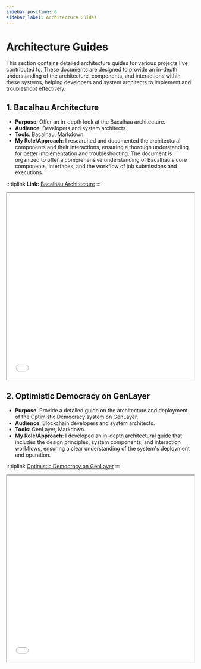 ```yaml
---
sidebar_position: 6
sidebar_label: Architecture Guides
---
```


# Architecture Guides

This section contains detailed architecture guides for various projects I've contributed to. These documents are designed to provide an in-depth understanding of the architecture, components, and interactions within these systems, helping developers and system architects to implement and troubleshoot effectively.

## 1. **Bacalhau Architecture**
   - **Purpose**: Offer an in-depth look at the Bacalhau architecture.
   - **Audience**: Developers and system architects.
   - **Tools**: Bacalhau, Markdown.
   - **My Role/Approach**: I researched and documented the architectural components and their interactions, ensuring a thorough understanding for better implementation and troubleshooting. The document is organized to offer a comprehensive understanding of Bacalhau's core components, interfaces, and the workflow of job submissions and executions.

:::tiplink
**Link:** [Bacalhau Architecture](https://docs.bacalhau.org/getting-started/architecture)
:::

<iframe width="100%" height="500" src="/img/pdf/arch.pdf"></iframe>

## 2. **Optimistic Democracy on GenLayer**
   - **Purpose**: Provide a detailed guide on the architecture and deployment of the Optimistic Democracy system on GenLayer.
   - **Audience**: Blockchain developers and system architects.
   - **Tools**: GenLayer, Markdown.
   - **My Role/Approach**: I developed an in-depth architectural guide that includes the design principles, system components, and interaction workflows, ensuring a clear understanding of the system's deployment and operation.

:::tiplink
[Optimistic Democracy on GenLayer](https://docs.genlayer.com/tutorial/optimistic-democracy)
:::

<iframe width="100%" height="500" src="/img/pdf/Optimistic Democracy _ Detailed GenLayer Documentation.pdf"></iframe>

